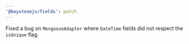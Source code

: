```yaml
---
'@keystonejs/fields': patch
---
```


Fixed a bug on `MongooseAdapter` where `DateTime` fields did not respect the `isUnique` flag.

